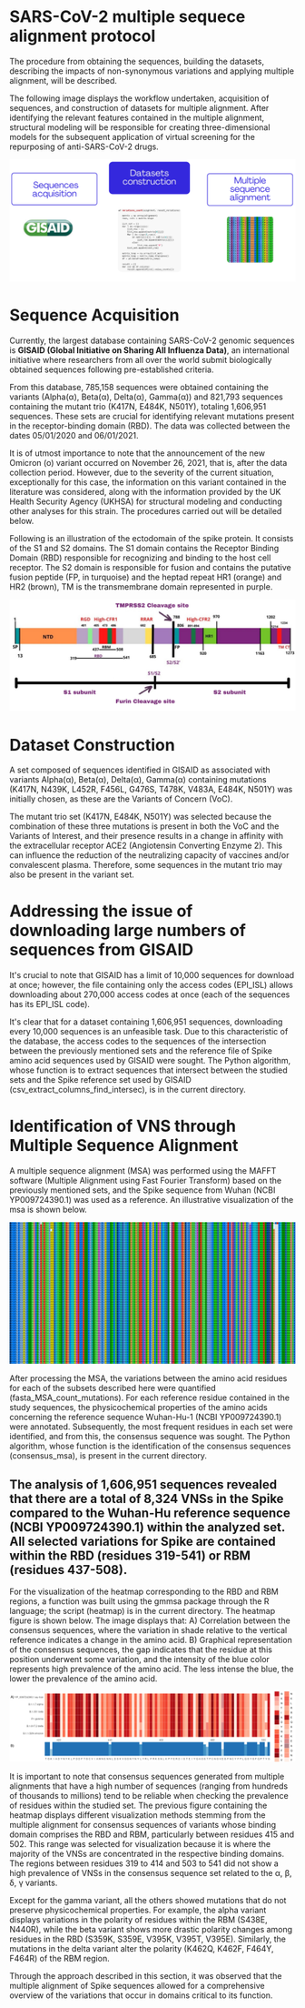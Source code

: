 # SARS-CoV-2 multiple sequece alignment protocol

The procedure from obtaining the sequences, building the datasets, describing the impacts of non-synonymous variations and applying multiple alignment, will be described. 

The following image displays the workflow undertaken, acquisition of sequences, and construction of datasets for multiple alignment. After identifying the relevant features contained in the multiple alignment, structural modeling will be responsible for creating three-dimensional models for the subsequent application of virtual screening for the repurposing of anti-SARS-CoV-2 drugs.

![Alt text da image](https://github.com/gmmsb-lncc/CoV-2/blob/main/workflow.png)

# Sequence Acquisition

Currently, the largest database containing SARS-CoV-2 genomic sequences is **GISAID (Global Initiative on Sharing All Influenza Data)**, an international initiative where researchers from all over the world submit biologically obtained sequences following pre-established criteria.

From this database, 785,158 sequences were obtained containing the variants (Alpha(α), Beta(α), Delta(α), Gamma(α)) and 821,793 sequences containing the mutant trio (K417N, E484K, N501Y), totaling 1,606,951 sequences. These sets are crucial for identifying relevant mutations present in the receptor-binding domain (RBD). The data was collected between the dates 05/01/2020 and 06/01/2021.

It is of utmost importance to note that the announcement of the new Omicron (o) variant occurred on November 26, 2021, that is, after the data collection period. However, due to the severity of the current situation, exceptionally for this case, the information on this variant contained in the literature was considered, along with the information provided by the UK Health Security Agency (UKHSA) for structural modeling and conducting other analyses for this strain. The procedures carried out will be detailed below.

Following is an illustration of the ectodomain of the spike protein. It consists of the S1 and S2 domains. The S1 domain contains the Receptor Binding Domain (RBD) responsible for recognizing and binding to the host cell receptor. The S2 domain is responsible for fusion and contains the putative fusion peptide (FP, in turquoise) and the heptad repeat HR1 (orange) and HR2 (brown), TM is the transmembrane domain represented in purple.

![Alt text image](https://github.com/gmmsb-lncc/CoV-2/blob/main/spike_sub_units.png)

# Dataset Construction

A set composed of sequences identified in GISAID as associated with variants Alpha(α), Beta(α), Delta(α), Gamma(α) containing mutations (K417N, N439K, L452R, F456L, G476S, T478K, V483A, E484K, N501Y) was initially chosen, as these are the Variants of Concern (VoC).

The mutant trio set (K417N, E484K, N501Y) was selected because the combination of these three mutations is present in both the VoC and the Variants of Interest, and their presence results in a change in affinity with the extracellular receptor ACE2 (Angiotensin Converting Enzyme 2). This can influence the reduction of the neutralizing capacity of vaccines and/or convalescent plasma. Therefore, some sequences in the mutant trio may also be present in the variant set.

# Addressing the issue of downloading large numbers of sequences from GISAID

It's crucial to note that GISAID has a limit of 10,000 sequences for download at once; however, the file containing only the access codes (EPI_ISL) allows downloading about 270,000 access codes at once (each of the sequences has its EPI_ISL code).

It's clear that for a dataset containing 1,606,951 sequences, downloading every 10,000 sequences is an unfeasible task. Due to this characteristic of the database, the access codes to the sequences of the intersection between the previously mentioned sets and the reference file of Spike amino acid sequences used by GISAID were sought. The Python algorithm, whose function is to extract sequences that intersect between the studied sets and the Spike reference set used by GISAID (csv_extract_columns_find_intersec), is in the current directory.

# Identification of VNS through Multiple Sequence Alignment

A multiple sequence alignment (MSA) was performed using the MAFFT software (Multiple Alignment using Fast Fourier Transform) based on the previously mentioned sets, and the Spike sequence from Wuhan (NCBI YP009724390.1) was used as a reference. An illustrative visualization of the msa is shown below.

![Alt text image](https://github.com/gmmsb-lncc/CoV-2/blob/main/msa.png)

After processing the MSA, the variations between the amino acid residues for each of the subsets described here were quantified (fasta_MSA_count_mutations). For each reference residue contained in the study sequences, the physicochemical properties of the amino acids concerning the reference sequence Wuhan-Hu-1 (NCBI YP009724390.1) were annotated. Subsequently, the most frequent residues in each set were identified, and from this, the consensus sequence was sought. The Python algorithm, whose function is the identification of the consensus sequences (consensus_msa), is present in the current directory.

## The analysis of 1,606,951 sequences revealed that there are a total of 8,324 VNSs in the Spike compared to the Wuhan-Hu reference sequence (NCBI YP009724390.1) within the analyzed set. All selected variations for Spike are contained within the RBD (residues 319-541) or RBM (residues 437-508).

For the visualization of the heatmap corresponding to the RBD and RBM regions, a function was built using the gmmsa package through the R language; the script (heatmap) is in the current directory. The heatmap figure is shown below. The image displays that: A) Correlation between the consensus sequences, where the variation in shade relative to the vertical reference indicates a change in the amino acid. B) Graphical representation of the consensus sequences, the gap indicates that the residue at this position underwent some variation, and the intensity of the blue color represents high prevalence of the amino acid. The less intense the blue, the lower the prevalence of the amino acid.

![Alt text image](https://github.com/gmmsb-lncc/CoV-2/blob/main/heatmap.png)

It is important to note that consensus sequences generated from multiple alignments that have a high number of sequences (ranging from hundreds of thousands to millions) tend to be reliable when checking the prevalence of residues within the studied set. The previous figure containing the heatmap displays different visualization methods stemming from the multiple alignment for consensus sequences of variants whose binding domain comprises the RBD and RBM, particularly between residues 415 and 502. This range was selected for visualization because it is where the majority of the VNSs are concentrated in the respective binding domains. The regions between residues 319 to 414 and 503 to 541 did not show a high prevalence of VNSs in the consensus sequence set related to the α, β, δ, γ variants.

Except for the gamma variant, all the others showed mutations that do not preserve physicochemical properties. For example, the alpha variant displays variations in the polarity of residues within the RBM (S438E, N440R), while the beta variant shows more drastic polarity changes among residues in the RBD (S359K, S359E, V395K, V395T, V395E). Similarly, the mutations in the delta variant alter the polarity (K462Q, K462F, F464Y, F464R) of the RBM region.

Through the approach described in this section, it was observed that the multiple alignment of Spike sequences allowed for a comprehensive overview of the variations that occur in domains critical to its function.
